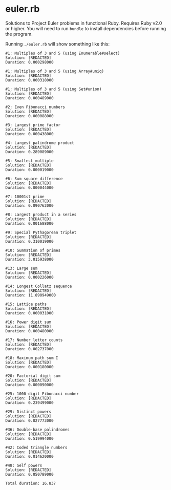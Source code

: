 euler.rb
========

Solutions to Project Euler problems in functional Ruby. Requires Ruby v2.0 or
higher. You will need to run `bundle` to install dependencies before running
the program.

Running `./euler.rb` will show something like this:

    #1: Multiples of 3 and 5 (using Enumerable#select)
    Solution: [REDACTED]
    Duration: 0.000298000

    #1: Multiples of 3 and 5 (using Array#uniq)
    Solution: [REDACTED]
    Duration: 0.000318000

    #1: Multiples of 3 and 5 (using Set#union)
    Solution: [REDACTED]
    Duration: 0.000489000

    #2: Even Fibonacci numbers
    Solution: [REDACTED]
    Duration: 0.000088000

    #3: Largest prime factor
    Solution: [REDACTED]
    Duration: 0.000438000

    #4: Largest palindrome product
    Solution: [REDACTED]
    Duration: 0.289089000

    #5: Smallest multiple
    Solution: [REDACTED]
    Duration: 0.000019000

    #6: Sum square difference
    Solution: [REDACTED]
    Duration: 0.000044000

    #7: 10001st prime
    Solution: [REDACTED]
    Duration: 0.090762000

    #8: Largest product in a series
    Solution: [REDACTED]
    Duration: 0.001688000

    #9: Special Pythagorean triplet
    Solution: [REDACTED]
    Duration: 0.310019000

    #10: Summation of primes
    Solution: [REDACTED]
    Duration: 3.015938000

    #13: Large sum
    Solution: [REDACTED]
    Duration: 0.000226000

    #14: Longest Collatz sequence
    Solution: [REDACTED]
    Duration: 11.890949000

    #15: Lattice paths
    Solution: [REDACTED]
    Duration: 0.000031000

    #16: Power digit sum
    Solution: [REDACTED]
    Duration: 0.000480000

    #17: Number letter counts
    Solution: [REDACTED]
    Duration: 0.002737000

    #18: Maximum path sum I
    Solution: [REDACTED]
    Duration: 0.000180000

    #20: Factorial digit sum
    Solution: [REDACTED]
    Duration: 0.000090000

    #25: 1000-digit Fibonacci number
    Solution: [REDACTED]
    Duration: 0.239499000

    #29: Distinct powers
    Solution: [REDACTED]
    Duration: 0.027773000

    #36: Double-base palindromes
    Solution: [REDACTED]
    Duration: 0.519994000

    #42: Coded triangle numbers
    Solution: [REDACTED]
    Duration: 0.014620000

    #48: Self powers
    Solution: [REDACTED]
    Duration: 0.050789000

    Total duration: 16.837
